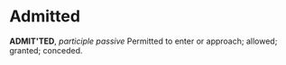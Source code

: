 # Admitted

**ADMIT'TED**, _participle passive_ Permitted to enter or approach; allowed; granted; conceded.
